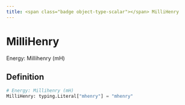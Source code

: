```yaml
---
title: <span class="badge object-type-scalar"></span> MilliHenry
---
```

# <span class="badge object-type-scalar"></span> MilliHenry

Energy: Millihenry (mH)

## Definition

```python
# Energy: Millihenry (mH)
MilliHenry: typing.Literal["mhenry"] = "mhenry"
```
